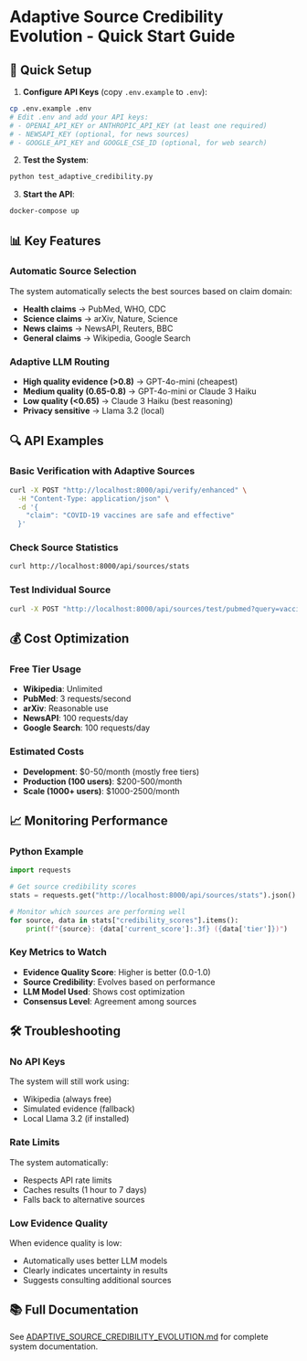 # Adaptive Source Credibility Evolution - Quick Start Guide

## 🚀 Quick Setup

1. **Configure API Keys** (copy `.env.example` to `.env`):
```bash
cp .env.example .env
# Edit .env and add your API keys:
# - OPENAI_API_KEY or ANTHROPIC_API_KEY (at least one required)
# - NEWSAPI_KEY (optional, for news sources)
# - GOOGLE_API_KEY and GOOGLE_CSE_ID (optional, for web search)
```

2. **Test the System**:
```bash
python test_adaptive_credibility.py
```

3. **Start the API**:
```bash
docker-compose up
```

## 📊 Key Features

### Automatic Source Selection
The system automatically selects the best sources based on claim domain:
- **Health claims** → PubMed, WHO, CDC
- **Science claims** → arXiv, Nature, Science
- **News claims** → NewsAPI, Reuters, BBC
- **General claims** → Wikipedia, Google Search

### Adaptive LLM Routing
- **High quality evidence (>0.8)** → GPT-4o-mini (cheapest)
- **Medium quality (0.65-0.8)** → GPT-4o-mini or Claude 3 Haiku
- **Low quality (<0.65)** → Claude 3 Haiku (best reasoning)
- **Privacy sensitive** → Llama 3.2 (local)

## 🔍 API Examples

### Basic Verification with Adaptive Sources
```bash
curl -X POST "http://localhost:8000/api/verify/enhanced" \
  -H "Content-Type: application/json" \
  -d '{
    "claim": "COVID-19 vaccines are safe and effective"
  }'
```

### Check Source Statistics
```bash
curl http://localhost:8000/api/sources/stats
```

### Test Individual Source
```bash
curl -X POST "http://localhost:8000/api/sources/test/pubmed?query=vaccine%20safety"
```

## 💰 Cost Optimization

### Free Tier Usage
- **Wikipedia**: Unlimited
- **PubMed**: 3 requests/second
- **arXiv**: Reasonable use
- **NewsAPI**: 100 requests/day
- **Google Search**: 100 requests/day

### Estimated Costs
- **Development**: $0-50/month (mostly free tiers)
- **Production (100 users)**: $200-500/month
- **Scale (1000+ users)**: $1000-2500/month

## 📈 Monitoring Performance

### Python Example
```python
import requests

# Get source credibility scores
stats = requests.get("http://localhost:8000/api/sources/stats").json()

# Monitor which sources are performing well
for source, data in stats["credibility_scores"].items():
    print(f"{source}: {data['current_score']:.3f} ({data['tier']})")
```

### Key Metrics to Watch
- **Evidence Quality Score**: Higher is better (0.0-1.0)
- **Source Credibility**: Evolves based on performance
- **LLM Model Used**: Shows cost optimization
- **Consensus Level**: Agreement among sources

## 🛠️ Troubleshooting

### No API Keys
The system will still work using:
- Wikipedia (always free)
- Simulated evidence (fallback)
- Local Llama 3.2 (if installed)

### Rate Limits
The system automatically:
- Respects API rate limits
- Caches results (1 hour to 7 days)
- Falls back to alternative sources

### Low Evidence Quality
When evidence quality is low:
- Automatically uses better LLM models
- Clearly indicates uncertainty in results
- Suggests consulting additional sources

## 📚 Full Documentation

See [ADAPTIVE_SOURCE_CREDIBILITY_EVOLUTION.md](ADAPTIVE_SOURCE_CREDIBILITY_EVOLUTION.md) for complete system documentation.
